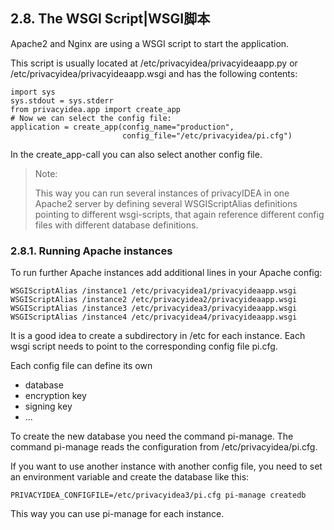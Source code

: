 ## 2.8. The WSGI Script|WSGI脚本

Apache2 and Nginx are using a WSGI script to start the application.

This script is usually located at /etc/privacyidea/privacyideaapp.py or /etc/privacyidea/privacyideaapp.wsgi and has the following contents:

```
import sys
sys.stdout = sys.stderr
from privacyidea.app import create_app
# Now we can select the config file:
application = create_app(config_name="production",
                         config_file="/etc/privacyidea/pi.cfg")
```

In the create_app-call you can also select another config file.

> Note:
> 
> This way you can run several instances of privacyIDEA in one Apache2 server by defining several WSGIScriptAlias definitions pointing to different wsgi-scripts, that again reference different config files with different database definitions.

### 2.8.1. Running Apache instances

To run further Apache instances add additional lines in your Apache config:

```
WSGIScriptAlias /instance1 /etc/privacyidea1/privacyideaapp.wsgi
WSGIScriptAlias /instance2 /etc/privacyidea2/privacyideaapp.wsgi
WSGIScriptAlias /instance3 /etc/privacyidea3/privacyideaapp.wsgi
WSGIScriptAlias /instance4 /etc/privacyidea4/privacyideaapp.wsgi
```

It is a good idea to create a subdirectory in /etc for each instance. Each wsgi script needs to point to the corresponding config file pi.cfg.

Each config file can define its own

* database
* encryption key
* signing key
* ...

To create the new database you need the command pi-manage. The command pi-manage reads the configuration from /etc/privacyidea/pi.cfg.

If you want to use another instance with another config file, you need to set an environment variable and create the database like this:

```
PRIVACYIDEA_CONFIGFILE=/etc/privacyidea3/pi.cfg pi-manage createdb
```

This way you can use pi-manage for each instance.